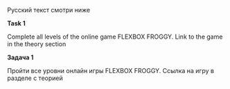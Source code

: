 Русский текст смотри ниже

**Task 1**

Complete all levels of the online game FLEXBOX FROGGY. Link to the game in the theory section

**Задача 1**

Пройти все уровни онлайн игры FLEXBOX FROGGY. Ссылка на игру в разделе с теорией